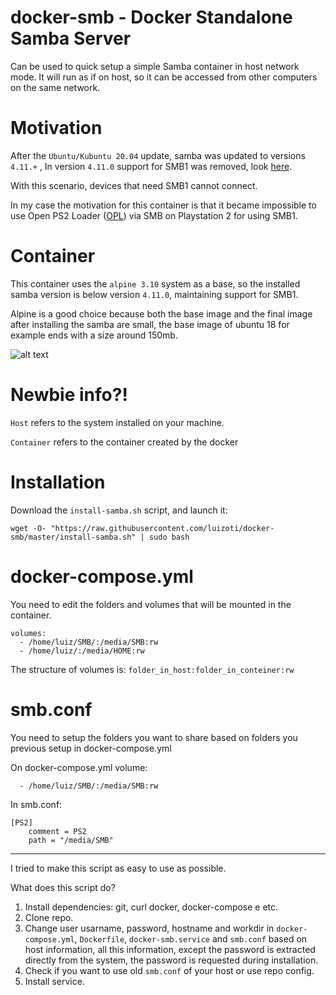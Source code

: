 # docker-smb - Docker Standalone Samba Server

Can be used to quick setup a simple Samba container in host network mode. It will run as if on host, so it can be accessed from other computers on the same network.

# Motivation

After the `Ubuntu/Kubuntu 20.04` update, samba was updated to versions `4.11.+` , In version `4.11.0` support for SMB1 was removed, look [here](https://www.samba.org/samba/history/samba-4.11.0.html).

With this scenario, devices that need SMB1 cannot connect.

In my case the motivation for this container is that it became impossible to use Open PS2 Loader ([OPL](https://www.ps2-home.com/forum/viewtopic.php?t=3)) via SMB on Playstation 2 for using SMB1.

# Container

This container uses the `alpine 3.10` system as a base, so the installed samba version is below version `4.11.0`, maintaining support for SMB1.

Alpine is a good choice because both the base image and the final image after installing the samba are small, the base image of ubuntu 18 for example ends with a size around 150mb.

![alt text](https://github.com/luizoti/docker-smb/blob/master/Screenshot_20200531_161811.png "sizes reference")

# Newbie info?!

`Host` refers to the system installed on your machine.

`Container` refers to the container created by the docker

# Installation

Download the `install-samba.sh` script, and launch it:

```wget -O- "https://raw.githubusercontent.com/luizoti/docker-smb/master/install-samba.sh" | sudo bash```

# docker-compose.yml

You need to edit the folders and volumes that will be mounted in the container.

``` 
volumes:
  - /home/luiz/SMB/:/media/SMB:rw
  - /home/luiz/:/media/HOME:rw
```
The structure of volumes is:
 `folder_in_host:folder_in_conteiner:rw`
 
 # smb.conf

You need to setup the folders you want to share based on folders you previous setup in docker-compose.yml

On docker-compose.yml volume:
```
  - /home/luiz/SMB/:/media/SMB:rw
```

In smb.conf:
```
[PS2]
    comment = PS2
    path = "/media/SMB"

```
_____________________________________________________________________________________________________________________________

I tried to make this script as easy to use as possible.

What does this script do?
1. Install dependencies: git, curl docker, docker-compose e etc.
2. Clone repo.
3. Change user usarname, password, hostname and workdir in `docker-compose.yml`, `Dockerfile`, `docker-smb.service` and `smb.conf` based on host information, all this information, except the password is extracted directly from the system, the password is requested during installation.
4. Check if you want to use old `smb.conf` of your host or use repo config.
5. Install service.
